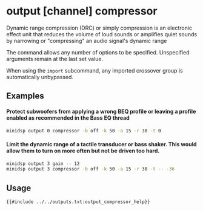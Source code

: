 # output [channel] compressor

Dynamic range compression (DRC) or simply compression is an electronic effect unit that reduces the volume of loud sounds or amplifies quiet sounds by narrowing or "compressing" an audio signal's dynamic range

The command allows any number of options to be specified.  Unspecified arguments remain at the last set value.

When using the `import` subcommand, any imported crossover group is automatically unbypassed.


## Examples

#### Protect subwoofers from applying a wrong BEQ profile or leaving a profile enabled as recommended in the Bass EQ thread
```bash
minidsp output 0 compressor -b off -k 50 -a 15 -r 30 -t 0
```

#### Limit the dynamic range of a tactile transducer or bass shaker.  This would allow them to turn on more often but not be driven too hard.
```bash
minidsp output 3 gain -- 12
minidsp output 3 compressor -b off -k 50 -a 15 -r 30 -t -- -36
```

## Usage

```
{{#include ../../outputs.txt:output_compressor_help}}
```
